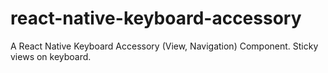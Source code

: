 # react-native-keyboard-accessory
A React Native Keyboard Accessory (View, Navigation) Component. Sticky views on keyboard.
